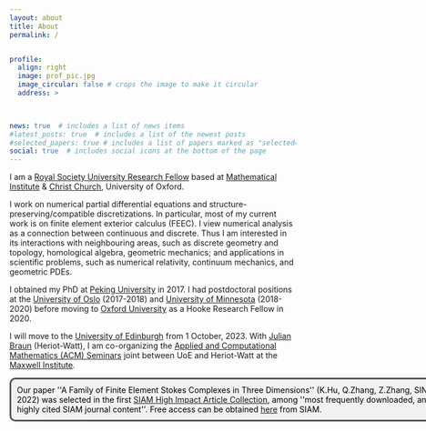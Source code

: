 ```yaml
---
layout: about
title: About
permalink: /


profile:
  align: right
  image: prof_pic.jpg
  image_circular: false # crops the image to make it circular
  address: >
 


news: true  # includes a list of news items
#latest_posts: true  # includes a list of the newest posts
#selected_papers: true # includes a list of papers marked as "selected={true}"
social: true  # includes social icons at the bottom of the page
---
```

 

I am a <a href='https://en.wikipedia.org/wiki/Royal_Society_University_Research_Fellowship'>Royal Society University Research Fellow</a> based at <a href='https://www.maths.ox.ac.uk'>Mathematical Institute</a> & <a href='https://www.chch.ox.ac.uk'>Christ Church</a>, University of Oxford.  

I work on numerical partial differential equations and structure-preserving/compatible discretizations. In particular, most of my current work is on finite element exterior calculus (FEEC). I view numerical analysis as a connection between continuous and discrete. Thus I am interested in its interactions with neighbouring areas, such as discrete geometry and topology, homological algebra, geometric mechanics; and applications in scientific problems, such as numerical relativity, continuum mechanics, and geometric PDEs.  

I obtained my PhD at <a href='https://bicmr.pku.edu.cn'>Peking University</a> in 2017. I had postdoctoral positions at the <a href='https://www.mn.uio.no/math/english/'>University of Oslo</a> (2017-2018) and <a href='https://cse.umn.edu/math'>   University of Minnesota</a> (2018-2020) before moving to <a href='https://www.maths.ox.ac.uk'>Oxford University</a> as a Hooke Research Fellow in 2020.

I will move to the [University of Edinburgh](https://www.maths.ed.ac.uk) from 1 October, 2023. With <a href='http://www.macs.hw.ac.uk/~jb2055/index.htm'>Julian Braun</a> (Heriot-Watt), I am co-organizing the <a href='https://www.maths.ed.ac.uk/school-of-mathematics/events/acm'>Applied and Computational Mathematics (ACM) Seminars</a> joint between UoE and Heriot-Watt at the <a href='https://www.maxwell.ac.uk'>Maxwell Institute</a>. 

 
 
<html lang="en">
  <head>
    <meta charset="UTF-8" />
    <meta name="viewport" content="width=device-width, initial-scale=1.0" />
    <title>Page Title</title>
    <style>
      /* Whatever that is inside this <style> tag is all styling for your markup / content structure.
      /* The . with the boxed represents that it is a class */
      .boxed {
        background: #F2F2F2;
        color: black;
        border: 3px solid #535353;
        margin: 0px auto;
        width: 756px;
        padding: 10px;
        border-radius: 10px;
      }
    </style>
  </head>
  <body>
    <!-- This is the markup of your box, in simpler terms the content structure. -->
    <div class="boxed">
      Our paper ''A Family of Finite Element Stokes Complexes in Three Dimensions'' (K.Hu, Q.Zhang, Z.Zhang, SINUM 2022) was selected in the first <a href='https://epubs.siam.org/topic/topics/topic-highimpact'>SIAM High Impact Article Collection</a>, among ''most frequently downloaded, and highly cited SIAM journal content''. Free access can be obtained <a href='https://epubs.siam.org/doi/10.1137/20M1358700'>here</a> from SIAM.
    </div>
  </body>
</html>

 
